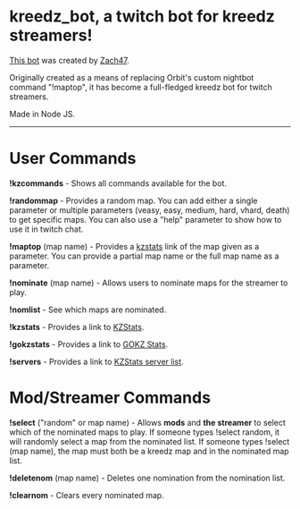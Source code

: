 # kreedz_bot, a twitch bot for kreedz streamers!

[This bot](https://go.twitch.tv/kreedz_bot) was created by [Zach47](http://steamcommunity.com/id/zach47).

Originally created as a means of replacing Orbit's custom nightbot command "!maptop", it has become a full-fledged kreedz bot for twitch streamers.

Made in Node JS.
____
# User Commands

**!kzcommands** - Shows all commands available for the bot.

**!randommap** - Provides a random map. You can add either a single parameter or multiple parameters (veasy, easy, medium, hard, vhard, death) to get specific maps. You can also use a "help" parameter to show how to use it in twitch chat.

**!maptop** (map name) - Provides a [kzstats](http://www.kzstats.com/) link of the map given as a parameter. You can provide a partial map name or the full map name as a parameter.

**!nominate** (map name) - Allows users to nominate maps for the streamer to play.

**!nomlist** - See which maps are nominated.

**!kzstats** - Provides a link to [KZStats](http://www.kzstats.com/).

**!gokzstats** - Provides a link to [GOKZ Stats](https://www.jacobwbarrett.com/kreedz/gokzstats.html).

**!servers** - Provides a link to [KZStats server list](http://www.kzstats.com/servers/).

# Mod/Streamer Commands
**!select** ("random" or map name) - Allows **mods** and **the streamer** to select which of the nominated maps to play.
        If someone types !select random, it will randomly select a map from the nominated list.
        If someone types !select (map name), the map must both be a kreedz map and in the nominated map list.

**!deletenom** (map name) - Deletes one nomination from the nomination list.

**!clearnom** - Clears every nominated map.


